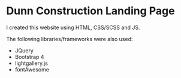 # Dunn Construction Landing Page
I created this website using HTML, CSS/SCSS and JS.

The following libraries/frameworks were also used:
- JQuery
- Bootstrap 4
- lightgallery.js
- fontAwesome

